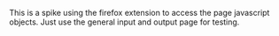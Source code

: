 This is a spike using the firefox extension to access the page javascript objects.
Just use the general input and output page for testing.